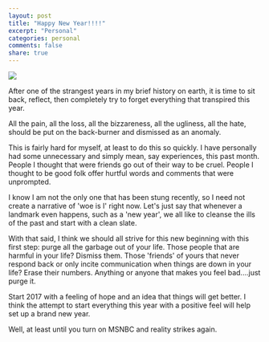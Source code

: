 ```yaml
---
layout: post
title: "Happy New Year!!!!"
excerpt: "Personal"
categories: personal
comments: false
share: true
---
```


![](http://www.happy-newyearimages.com/wp-content/uploads/2016/09/495-01.jpg)



After one of the strangest years in my brief history on earth, it is time to sit back, reflect, then completely try to forget everything that transpired this year.


All the pain, all the loss, all the bizzareness, all the ugliness, all the hate, should be put on the back-burner and dismissed as an anomaly.

This is fairly hard for myself, at least to do this so quickly. I have personally had some unnecessary and simply mean, say experiences, this past month. People I thought that were friends go out of their way to be cruel. People I thought to be good folk offer hurtful words and comments that were unprompted. 

I know I am not the only one that has been stung recently, so I need not create a narrative of 'woe is I' right now. Let's just say that whenever a landmark even happens, such as a 'new year', we all like to cleanse the ills of the past and start with a clean slate.

With that said, I think we should all strive for this new beginning with this first step: purge all the garbage out of your life. Those people that are harmful in your life? Dismiss them. Those 'friends' of yours that never respond back or only incite communication when things are down in your life? Erase their numbers. Anything or anyone that makes you feel bad....just purge it.


Start 2017 with a feeling of hope and an idea that things will get better. I think the attempt to start everything this year with a positive feel will help set up a brand new year.


Well, at least until you turn on MSNBC and reality strikes again.





